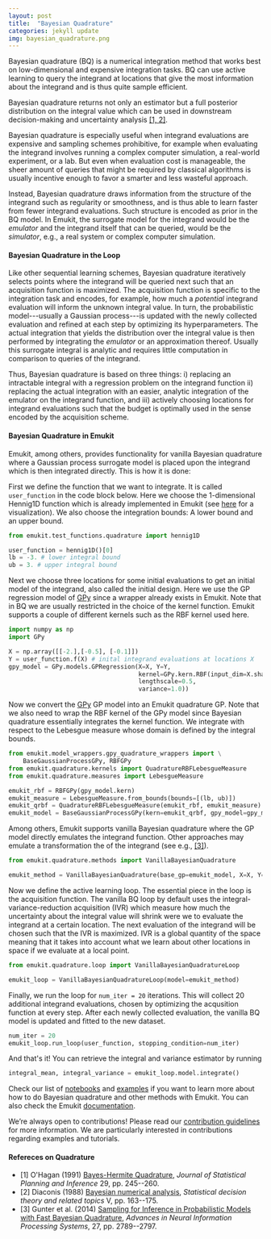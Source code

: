```yaml
---
layout: post
title:  "Bayesian Quadrature"
categories: jekyll update
img: bayesian_quadrature.png
---
```


Bayesian quadrature (BQ) is a numerical integration method that works best on low-dimensional and expensive integration tasks. 
BQ can use active learning to query the integrand at locations that give the most information about the integrand and is thus quite sample efficient.

Bayesian quadrature returns not only an estimator but a full posterior distribution on the integral value
which can be used in downstream decision-making and uncertainty analysis [[1, 2]](#refereces-on-quadrature).

Bayesian quadrature is especially useful when integrand evaluations are expensive and sampling schemes 
prohibitive, for example when evaluating the integrand involves running a complex computer simulation, a real-world experiment,
or a lab. But even when evaluation cost is manageable, the sheer amount of queries that might be required by classical 
algorithms is usually incentive enough to favor a smarter and less wasteful approach.

Instead, Bayesian quadrature draws information from the structure of the integrand such as regularity or smoothness, and is thus 
able to learn faster from fewer integrand evaluations. Such structure is encoded as prior in the BQ model.
In Emukit, the surrogate model for the integrand would be the *emulator* and the integrand itself that can be queried, would
be the *simulator*, e.g., a real system or complex computer simulation.

#### Bayesian Quadrature in the Loop

Like other sequential learning schemes, Bayesian quadrature iteratively selects points where the integrand will be queried 
next such that an acquisition function is maximized. The acquisition function is specific to the integration
task and encodes, for example, how much a *potential* integrand evaluation will inform the unknown integral value.
In turn, the probabilistic model---usually a Gaussian process---is updated with the newly collected evaluation and 
refined at each step by optimizing its hyperparameters. 
The actual integration that yields the distribution over the integral value is then performed by integrating the *emulator*
or an approximation thereof. Usually this surrogate integral is analytic and requires little computation
in comparison to queries of the integrand.

Thus, Bayesian quadrature is based on three things: i) replacing an intractable integral with a regression 
problem on the integrand function ii) replacing the actual integration with an easier, analytic integration of the emulator
on the integrand function, and iii) actively choosing locations for integrand evaluations such that the budget is optimally used
in the sense encoded by the acquisition scheme.

#### Bayesian Quadrature in Emukit
Emukit, among others, provides functionality for vanilla Bayesian quadrature where a Gaussian process surrogate model is placed upon 
the integrand which is then integrated directly. 
This is how it is done:

First we define the function that we want to integrate. It is called `user_function` in the code block below. 
Here we choose the 1-dimensional
Hennig1D function which is already implemented in Emukit 
(see [here](https://nbviewer.org/github/emukit/emukit/blob/main/notebooks/Emukit-tutorial-Bayesian-quadrature-introduction.ipynb) 
for a visualization). We also choose the integration bounds: A lower bound and an upper bound.

```python
from emukit.test_functions.quadrature import hennig1D

user_function = hennig1D()[0]
lb = -3. # lower integral bound
ub = 3. # upper integral bound
```

Next we choose three locations for some initial evaluations to get an initial model of the integrand, also called the initial design.
Here we use the GP regression model of [GPy](https://github.com/SheffieldML/GPy) since a wrapper already exists in Emukit. Note that in BQ we are usually restricted
in the choice of the kernel function. Emukit supports a couple of different kernels such as the RBF kernel used here.

```python
import numpy as np
import GPy

X = np.array([[-2.],[-0.5], [-0.1]])
Y = user_function.f(X) # inital integrand evaluations at locations X 
gpy_model = GPy.models.GPRegression(X=X, Y=Y, 
                                    kernel=GPy.kern.RBF(input_dim=X.shape[1], 
                                    lengthscale=0.5, 
                                    variance=1.0))
```

Now we convert the [GPy](https://github.com/SheffieldML/GPy) GP model into an Emukit quadrature GP. 
Note that we also need to wrap the RBF kernel of the GPy model since Bayesian quadrature essentially integrates the kernel function. 
We integrate with respect to the Lebesgue measure whose domain is defined by the integral bounds.

```python
from emukit.model_wrappers.gpy_quadrature_wrappers import \
    BaseGaussianProcessGPy, RBFGPy
from emukit.quadrature.kernels import QuadratureRBFLebesgueMeasure
from emukit.quadrature.measures import LebesgueMeasure

emukit_rbf = RBFGPy(gpy_model.kern)
emukit_measure = LebesgueMeasure.from_bounds(bounds=[(lb, ub)])
emukit_qrbf = QuadratureRBFLebesgueMeasure(emukit_rbf, emukit_measure)
emukit_model = BaseGaussianProcessGPy(kern=emukit_qrbf, gpy_model=gpy_model)
```

Among others, Emukit supports vanilla Bayesian quadrature where the GP model directly emulates the 
integrand function. Other approaches may emulate a transformation the of the integrand (see e.g., [[3]](#refereces-on-quadrature)).

```python
from emukit.quadrature.methods import VanillaBayesianQuadrature

emukit_method = VanillaBayesianQuadrature(base_gp=emukit_model, X=X, Y=Y)
```

Now we define the active learning loop. The essential piece in the loop is the acquisition function. The vanilla BQ loop 
by default uses the integral-variance-reduction acquisition (IVR) which measure how much the uncertainty about the integral value 
will shrink were we to evaluate the integrand at a certain location. The next evaluation of the integrand will be chosen such 
that the IVR is maximized. IVR is a global quantity of the space meaning that it takes into account what we
learn about other locations in space if we evaluate at a local point.

```python
from emukit.quadrature.loop import VanillaBayesianQuadratureLoop

emukit_loop = VanillaBayesianQuadratureLoop(model=emukit_method)
```

Finally, we run the loop for `num_iter = 20` iterations. This will collect 20 additional integrand evaluations, chosen by 
optimizing the acqusition function at every step. After each newly collected evaluation, the vanilla BQ model is updated 
and fitted to the new dataset.

```python                           
num_iter = 20          
emukit_loop.run_loop(user_function, stopping_condition=num_iter)
```

And that's it! You can retrieve the integral and variance estimator by running
 
```python
integral_mean, integral_variance = emukit_loop.model.integrate()
``` 



Check our list of [notebooks](https://nbviewer.org/github/emukit/emukit/blob/main/notebooks/index.ipynb) and 
[examples](https://github.com/amzn/emukit/tree/master/emukit/examples) if you want to learn more about how to do Bayesian 
quadrature and other methods with Emukit. You can also check the Emukit [documentation](https://emukit.readthedocs.io/en/latest/).

We’re always open to contributions! Please read our [contribution guidelines](https://github.com/amzn/emukit/blob/master/CONTRIBUTING.md) for more information. We are particularly interested in contributions
regarding examples and tutorials.

#### Refereces on Quadrature

- [1] O'Hagan (1991) [Bayes-Hermite Quadrature](https://www.sciencedirect.com/science/article/pii/037837589190002V), *Journal of Statistical Planning and Inference* 29, pp. 245--260.
- [2] Diaconis (1988) [Bayesian numerical analysis](http://probabilistic-numerics.org/assets/pdf/Diaconis_1988.pdf), *Statistical decision theory and related topics* V, pp. 163--175.
- [3] Gunter et al. (2014) [Sampling for Inference in Probabilistic Models with Fast Bayesian Quadrature](https://papers.nips.cc/paper/5483-sampling-for-inference-in-probabilistic-models-with-fast-bayesian-quadrature), *Advances in Neural Information Processing Systems*, 27, pp. 2789--2797.

